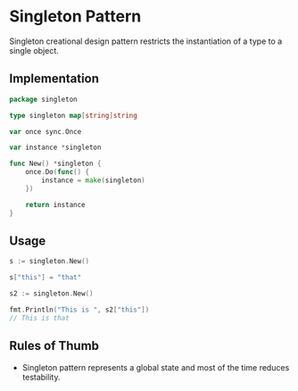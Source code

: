 # Singleton Pattern

Singleton creational design pattern restricts the instantiation of a type to a single object.

## Implementation

```go
package singleton

type singleton map[string]string

var once sync.Once

var instance *singleton

func New() *singleton {
	once.Do(func() {
		instance = make(singleton)
	})

	return instance
}
```

## Usage

```go
s := singleton.New()

s["this"] = "that"

s2 := singleton.New()

fmt.Println("This is ", s2["this"])
// This is that
```

## Rules of Thumb

- Singleton pattern represents a global state and most of the time reduces testability.
